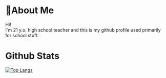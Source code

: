 #  🌲About Me <br />
Hi! <br />
I'm 21 y.o. high school teacher and this is my github profile used primarily for school stuff. <br />

# Github Stats <br />
[![Top Langs](https://github-readme-stats.vercel.app/api/top-langs/?username=hajekvdf&layout=compact&theme=darcula&hide_border=true&bg_color=180,3D2216,6e3117&title_color=f1f1f1)](https://github.com/anuraghazra/github-readme-stats)
